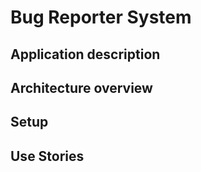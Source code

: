 # Bug Reporter System

## Application description

## Architecture overview

## Setup

## Use Stories



